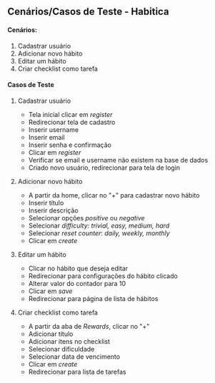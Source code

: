 ## Cenários/Casos de Teste - Habitica

#### Cenários:
1. Cadastrar usuário
2. Adicionar novo hábito
3. Editar um hábito
4. Criar checklist como tarefa


#### Casos de Teste

1. Cadastrar usuário
   - Tela inicial clicar em *register*
   - Redirecionar tela de cadastro
   - Inserir username 
   - Inserir email
   - Inserir senha e confirmação
   - Clicar em *register*
   - Verificar se email e username não existem na base de dados
   - Criado novo usuário, redirecionar para tela de login


2. Adicionar novo hábito
    - A partir da home, clicar no "+" para cadastrar novo hábito
    - Inserir título
    - Inserir descrição
    - Selecionar opções *positive* ou *negative*
    - Selecionar *difficulty: trivial, easy, medium, hard*
    - Selecionar *reset counter*: *daily, weekly, monthly*
    - Clicar em *create*

3. Editar um hábito
    - Clicar no hábito que deseja editar
    - Redirecionar para configurações do hábito clicado
    - Alterar valor do contador para 10
    - Clicar em *save*
    - Redirecionar para página de lista de hábitos

4. Criar checklist como tarefa
     - A partir da aba de *Rewards*, clicar no "+"
     - Adicionar título
     - Adicionar itens no checklist
     - Selecionar dificuldade
     - Selecionar data de vencimento
     - Clicar em *create*
     - Redirecionar para lista de tarefas

